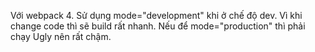 Với webpack 4. Sử dụng mode="development" khi ở chế độ dev. Vì khi change code thì sẽ build rất nhanh.
Nếu để mode="production" thì phải chạy Ugly nên rất chậm.

